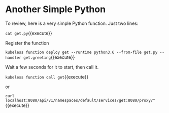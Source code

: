# Another Simple Python #

To review, here is a very simple Python function. Just two lines:

`cat get.py`{{execute}}

Register the function

`kubeless function deploy get --runtime python3.6 --from-file get.py --handler get.greeting`{{execute}}

Wait a few seconds for it to start, then call it.

`kubeless function call get`{{execute}}

or

`curl localhost:8080/api/v1/namespaces/default/services/get:8080/proxy/"`{{execute}}

